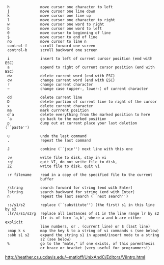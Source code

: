     
    
     h              move cursor one character to left
     j              move cursor one line down
     k              move cursor one line up
     l              move cursor one character to right
     w              move cursor one word to right
     b              move cursor one word to left
     0              move cursor to beginning of line
     $              move cursor to end of line
     nG             move cursor to line n
     control-f      scroll forward one screen
     control-b      scroll backward one screen
 
     i              insert to left of current cursor position (end with ESC)
     a              append to right of current cursor position (end with ESC)
     dw             delete current word (end with ESC)
     cw             change current word (end with ESC)
     r              change current character
     ~              change case (upper-, lower-) of current character
     
     dd             delete current line
     D              delete portion of current line to right of the cursor
     x              delete current character
     ma             mark currrent position
     d`a            delete everything from the marked position to here
     `a             go back to the marked position
     p              dump out at current place your last deletion (``paste'')
     
     u              undo the last command 
     .              repeat the last command 
     
     J              combine (``join'') next line with this one
     
     :w             write file to disk, stay in vi
     :q!            quit VI, do not write file to disk,
     ZZ             write file to disk, quit vi

     :r filename    read in a copy of the specified file to the current
                    buffer
     
     /string        search forward for string (end with Enter)
     ?string        search backward for string (end with Enter)
     n              repeat the last search (``next search'')
     
     :s/s1/s2       replace (``substitute'') (the first) s1 in this line by s2
     :lr/s/s1/s2/g  replace all instances of s1 in the line range lr by s2
                    (lr is of form `a,b', where a and b are either explicit
                    line numbers, or . (current line) or $ (last line)
     :map k s       map the key k to a string of vi commands s (see below)
     :abb s1 s2     expand the string s1 in append/insert mode to a string 
                    s2 (see below)
     %              go to the "mate," if one exists, of this parenthesis
                    or brace or bracket (very useful for programmers!)

http://heather.cs.ucdavis.edu/~matloff/UnixAndC/Editors/ViIntro.html  


